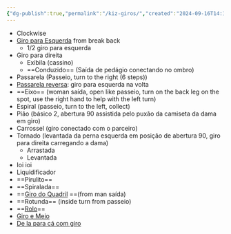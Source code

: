 ```yaml
---
{"dg-publish":true,"permalink":"/kiz-giros/","created":"2024-09-16T14:13:38.773-04:00","updated":"2024-09-16T18:58:12.240-04:00"}
---
```


- Clockwise
- [Giro para Esquerda](https://www.youtube.com/watch?v=BknGihex62M&list=PLUXnEN95C4B0Z17f2Tfzk4XRjqSoCTQEp&index=8) from break back
	- 1/2 giro para esquerda
- Giro para direita
	- Exibila (cassino)
	- ==Conduzido== (Saída de pedágio conectando no ombro)
- Passarela (Passeio, turn to the right (6 steps))
- [Passarela reversa](https://youtu.be/pRnQk-sV-Yg?si=j3Dl3P8qPxq2fwJB&t=811): giro para esquerda na volta
- ==Eixo== (woman saída, open like passeio, turn on the back leg on the spot, use the right hand to help with the left turn)
- Espiral (passeio, turn to the left, collect)
- Pião (básico 2, abertura 90 assistida pelo puxão da camiseta da dama em giro)
- Carrossel (giro conectado com o parceiro)
- Tornado (levantada da perna esquerda em posição de abertura 90, giro para direita carregando a dama)
	- Arrastada
	- Levantada
- Ioi ioi
- Liquidificador
- ==Pirulito==
- ==Spiralada==
- ==[Giro do Quadril](https://youtu.be/mgmirxlADvk?si=QDuXKneHLF2abGJg&t=23) ==(from man saída)
- ==Rotunda== (inside turn from passeio)
- ==[Rolo](https://youtu.be/2lN9WdCBDhM?si=ssMLqeqqQMfSISn9)==
- [Giro e Meio](https://youtu.be/2lN9WdCBDhM?si=lBwv5DovIQ3pSRIk&t=44)
- [De la para cá com giro](https://youtu.be/M6GUf9ad3JA?si=U3ykSL6YKVgmCxUE&t=8)
